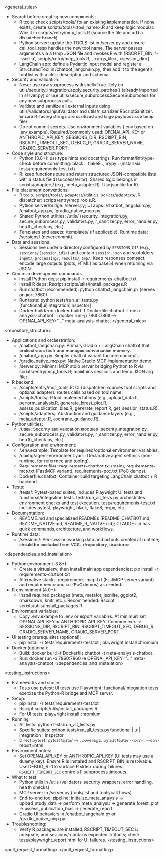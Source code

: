 <general_rules>
- Search before creating new components:
  - R tools: check scripts/tools/ for an existing implementation. If none exists, create scripts/tools/<tool_name>.R and keep logic modular. Wire it in scripts/entry/mcp_tools.R (source the file and add a dispatcher branch).
  - Python server: update the TOOLS list in /server.py and ensure call_tool_resp handles the new tool name. The server passes arguments via a temp JSON file and invokes R with [RSCRIPT_BIN, '--vanilla', scripts/entry/mcp_tools.R, <tool>, <args_file>, <session_dir>].
  - LangChain app: define a Pydantic input model and register a StructuredTool in /chatbot_langchain.py, then add it to the agent’s tool list with a clear description and schema.
- Security and validation:
  - Never use raw subprocess with shell=True. Rely on utils/security_integration.apply_security_patches() (already imported in server.py) or use utils/secure_subprocess.SecureSubprocess for any new subprocess calls.
  - Validate and sanitize all external inputs using utils/validators.InputValidator and utils/r_sanitizer.RScriptSanitizer. Ensure R-facing strings are sanitized and large payloads use temp files.
  - Do not commit secrets. Use environment variables (.env based on .env.example). Required/commonly used: OPENAI_API_KEY or ANTHROPIC_API_KEY, SESSIONS_DIR, RSCRIPT_BIN, RSCRIPT_TIMEOUT_SEC, DEBUG_R, GRADIO_SERVER_NAME, GRADIO_SERVER_PORT.
- Code style and structure:
  - Python (3.8+): use type hints and docstrings. Run format/lint/type-check before committing: black ., flake8 ., mypy . (install via tests/requirements-test.txt).
  - R: keep functions pure and return structured JSON-compatible lists with a status field (success/error). Shared logic belongs in scripts/adapters/ (e.g., meta_adapter.R). Use jsonlite for IO.
- File placement conventions:
  - R tools: scripts/tools/; adapters/utilities: scripts/adapters/; R dispatcher: scripts/entry/mcp_tools.R.
  - Python server/bridge: /server.py; UI apps: /chatbot_langchain.py, /chatbot_app.py, /gradio_native_mcp.py.
  - Shared Python utilities: /utils/ (security_integration.py, secure_subprocess.py, validators.py, r_sanitizer.py, error_handler.py, health_check.py, etc.).
  - Templates and assets: /templates/ (if applicable). Runtime data: /sessions/ (never commit).
- Data and sessions:
  - Sessions live under a directory configured by `SESSIONS_DIR` (e.g., `sessions/{session_id}/`) and contain `session.json` and subfolders: `input/`, `processing/`, `results/`, `tmp/`. Keep responses compact; encode large outputs (plots, HTML) as base64 when returning via JSON.
- Common development commands:
  - Install Python deps: pip install -r requirements-chatbot.txt
  - Install R deps: Rscript scripts/utils/install_packages.R
  - Run chatbot (recommended): python chatbot_langchain.py (serves on port 7860)
  - Run tests: python tests/run_all_tests.py [functional|ui|integration|inspector]
  - Docker build/run: docker build -f Dockerfile.chatbot -t meta-analysis-chatbot . ; docker run -p 7860:7860 -e OPENAI_API_KEY="..." meta-analysis-chatbot
</general_rules>

<repository_structure>
- Applications and orchestration:
  - /chatbot_langchain.py: Primary Gradio + LangChain chatbot that orchestrates tools and manages conversation memory.
  - /chatbot_app.py: Simpler chatbot variant for core concepts.
  - /gradio_native_mcp.py: Native Gradio MCP implementation demo.
  - /server.py: Minimal MCP stdio server bridging Python to R via scripts/entry/mcp_tools.R; maintains sessions and temp JSON arg files.
- R backend:
  - /scripts/entry/mcp_tools.R: CLI dispatcher; sources tool scripts and optional adapters; routes calls based on tool name.
  - /scripts/tools/: R tool implementations (e.g., upload_data.R, perform_analysis.R, generate_forest_plot.R, assess_publication_bias.R, generate_report.R, get_session_status.R).
  - /scripts/adapters/: Abstraction and guidance layers (e.g., meta_adapter.R, cochrane_guidance.R).
- Python utilities:
  - /utils/: Security and validation modules (security_integration.py, secure_subprocess.py, validators.py, r_sanitizer.py, error_handler.py, health_check.py, etc.).
- Configuration and environment:
  - /.env.example: Template for required/optional environment variables.
  - /config/agent-environment.yaml: Declarative agent settings (non-runtime, for reference and tooling).
  - Requirements files: requirements-chatbot.txt (main), requirements-mcp.txt (FastMCP variant), requirements-poc.txt (PoC demos).
  - Dockerfile.chatbot: Container build targeting LangChain chatbot + R backend.
- Tests:
  - /tests/: Pytest-based suites; includes Playwright UI tests and functional/integration tests. tests/run_all_tests.py orchestrates environment checks and test execution. tests/requirements-test.txt includes pytest, playwright, black, flake8, mypy, etc.
- Documentation:
  - README.md and specialized READMEs (README_CHATBOT.md, README_NATIVE.md, README_R_NATIVE.md); CLAUDE.md has quick commands, architecture, and workflows.
- Runtime data:
  - /sessions/: Per-session working data and outputs created at runtime; should be excluded from VCS.
</repository_structure>

<dependencies_and_installation>
- Python environment (3.8+):
  - Create a virtualenv, then install main app dependencies: pip install -r requirements-chatbot.txt
  - Alternative stacks: requirements-mcp.txt (FastMCP server variant) and requirements-poc.txt (PoC demos) as needed.
- R environment (4.0+):
  - Install required packages (meta, metafor, jsonlite, ggplot2, rmarkdown, knitr, etc.). Recommended: Rscript scripts/utils/install_packages.R
- Environment variables:
  - Copy .env.example to .env or export variables. At minimum set OPENAI_API_KEY or ANTHROPIC_API_KEY. Common extras: SESSIONS_DIR, RSCRIPT_BIN, RSCRIPT_TIMEOUT_SEC, DEBUG_R, GRADIO_SERVER_NAME, GRADIO_SERVER_PORT.
- UI testing prerequisites (optional):
  - pip install -r tests/requirements-test.txt ; playwright install chromium
- Docker (optional):
  - Build: docker build -f Dockerfile.chatbot -t meta-analysis-chatbot .
  - Run: docker run -p 7860:7860 -e OPENAI_API_KEY="..." meta-analysis-chatbot
</dependencies_and_installation>

<testing_instructions>
- Frameworks and scope:
  - Tests use pytest; UI tests use Playwright; functional/integration tests exercise the Python-R bridge and MCP server.
- Setup:
  - pip install -r tests/requirements-test.txt
  - Rscript scripts/utils/install_packages.R
  - For UI tests: playwright install chromium
- Running:
  - All tests: python tests/run_all_tests.py
  - Specific suites: python tests/run_all_tests.py functional | ui | integration | inspector
  - Direct pytest: pytest tests/ -v ; coverage: pytest tests/ --cov=. --cov-report=html
- Environment notes:
  - Set OPENAI_API_KEY or ANTHROPIC_API_KEY (UI tests may use a dummy key). Ensure R is installed and RSCRIPT_BIN is resolvable. Use DEBUG_R=1 to surface R stderr during failures. `RSCRIPT_TIMEOUT_SEC` controls R subprocess timeouts.
- What to test:
  - Python utils in /utils (validators, security wrappers, error handling, health checks).
  - MCP server in /server.py (tools/list and tools/call flows).
  - End-to-end tool pipeline: initialize_meta_analysis → upload_study_data → perform_meta_analysis → generate_forest_plot → assess_publication_bias → generate_report.
  - Gradio UI behaviors in /chatbot_langchain.py or /gradio_native_mcp.py.
- Troubleshooting:
  - Verify R packages are installed, RSCRIPT_TIMEOUT_SEC is adequate, and sessions/ contains expected artifacts; check tests/playwright_report.html for UI failures.
</testing_instructions>

<pull_request_formatting>
</pull_request_formatting>

